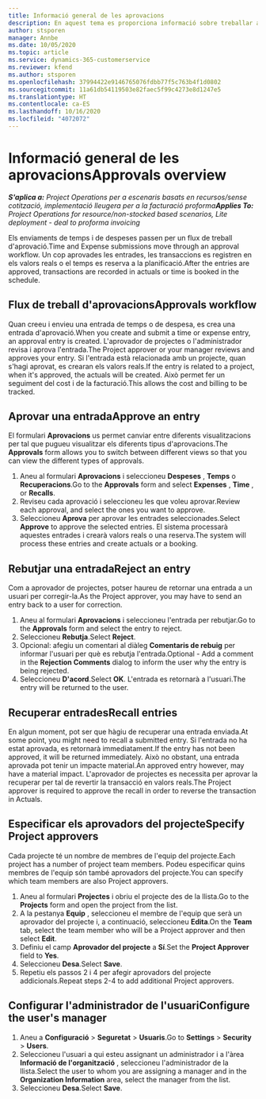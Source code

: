 ```yaml
---
title: Informació general de les aprovacions
description: En aquest tema es proporciona informació sobre treballar amb aprovacions al Project Operations.
author: stsporen
manager: Annbe
ms.date: 10/05/2020
ms.topic: article
ms.service: dynamics-365-customerservice
ms.reviewer: kfend
ms.author: stsporen
ms.openlocfilehash: 37994422e9146765076fdbb77f5c763b4f1d0802
ms.sourcegitcommit: 11a61db54119503e82faec5f99c4273e8d1247e5
ms.translationtype: HT
ms.contentlocale: ca-ES
ms.lasthandoff: 10/16/2020
ms.locfileid: "4072072"
---
```

# <a name="approvals-overview"></a><span data-ttu-id="a9bcd-103">Informació general de les aprovacions</span><span class="sxs-lookup"><span data-stu-id="a9bcd-103">Approvals overview</span></span>

<span data-ttu-id="a9bcd-104">_**S'aplica a:** Project Operations per a escenaris basats en recursos/sense cotització, implementació lleugera per a la facturació proforma_</span><span class="sxs-lookup"><span data-stu-id="a9bcd-104">_**Applies To:** Project Operations for resource/non-stocked based scenarios, Lite deployment - deal to proforma invoicing_</span></span>

<span data-ttu-id="a9bcd-105">Els enviaments de temps i de despeses passen per un flux de treball d'aprovació.</span><span class="sxs-lookup"><span data-stu-id="a9bcd-105">Time and Expense submissions move through an approval workflow.</span></span> <span data-ttu-id="a9bcd-106">Un cop aprovades les entrades, les transaccions es registren en els valors reals o el temps es reserva a la planificació.</span><span class="sxs-lookup"><span data-stu-id="a9bcd-106">After the entries are approved, transactions are recorded in actuals or time is booked in the schedule.</span></span>

## <a name="approvals-workflow"></a><span data-ttu-id="a9bcd-107">Flux de treball d'aprovacions</span><span class="sxs-lookup"><span data-stu-id="a9bcd-107">Approvals workflow</span></span>
<span data-ttu-id="a9bcd-108">Quan creeu i envieu una entrada de temps o de despesa, es crea una entrada d'aprovació.</span><span class="sxs-lookup"><span data-stu-id="a9bcd-108">When you create and submit a time or expense entry, an approval entry is created.</span></span> <span data-ttu-id="a9bcd-109">L'aprovador de projectes o l'administrador revisa i aprova l'entrada.</span><span class="sxs-lookup"><span data-stu-id="a9bcd-109">The Project approver or your manager reviews and approves your entry.</span></span> <span data-ttu-id="a9bcd-110">Si l'entrada està relacionada amb un projecte, quan s'hagi aprovat, es crearan els valors reals.</span><span class="sxs-lookup"><span data-stu-id="a9bcd-110">If the entry is related to a project, when it's approved, the actuals will be created.</span></span> <span data-ttu-id="a9bcd-111">Això permet fer un seguiment del cost i de la facturació.</span><span class="sxs-lookup"><span data-stu-id="a9bcd-111">This allows the cost and billing to be tracked.</span></span> 

## <a name="approve-an-entry"></a><span data-ttu-id="a9bcd-112">Aprovar una entrada</span><span class="sxs-lookup"><span data-stu-id="a9bcd-112">Approve an entry</span></span>
<span data-ttu-id="a9bcd-113">El formulari **Aprovacions** us permet canviar entre diferents visualitzacions per tal que pugueu visualitzar els diferents tipus d'aprovacions.</span><span class="sxs-lookup"><span data-stu-id="a9bcd-113">The **Approvals** form allows you to switch between different views so that you can view the different types of approvals.</span></span>
  
1. <span data-ttu-id="a9bcd-114">Aneu al formulari **Aprovacions** i seleccioneu **Despeses** , **Temps** o **Recuperacions**.</span><span class="sxs-lookup"><span data-stu-id="a9bcd-114">Go to the **Approvals** form and select **Expenses** , **Time** , or **Recalls**.</span></span>
2. <span data-ttu-id="a9bcd-115">Reviseu cada aprovació i seleccioneu les que voleu aprovar.</span><span class="sxs-lookup"><span data-stu-id="a9bcd-115">Review each approval, and select the ones you want to approve.</span></span>
3. <span data-ttu-id="a9bcd-116">Seleccioneu **Aprova** per aprovar les entrades seleccionades.</span><span class="sxs-lookup"><span data-stu-id="a9bcd-116">Select **Approve** to approve the selected entries.</span></span>
<span data-ttu-id="a9bcd-117">El sistema processarà aquestes entrades i crearà valors reals o una reserva.</span><span class="sxs-lookup"><span data-stu-id="a9bcd-117">The system will process these entries and create actuals or a booking.</span></span>

## <a name="reject-an-entry"></a><span data-ttu-id="a9bcd-118">Rebutjar una entrada</span><span class="sxs-lookup"><span data-stu-id="a9bcd-118">Reject an entry</span></span>
<span data-ttu-id="a9bcd-119">Com a aprovador de projectes, potser haureu de retornar una entrada a un usuari per corregir-la.</span><span class="sxs-lookup"><span data-stu-id="a9bcd-119">As the Project approver, you may have to send an entry back to a user for correction.</span></span>
  
1. <span data-ttu-id="a9bcd-120">Aneu al formulari **Aprovacions** i seleccioneu l'entrada per rebutjar.</span><span class="sxs-lookup"><span data-stu-id="a9bcd-120">Go to the **Approvals** form and select the entry to reject.</span></span> 
2. <span data-ttu-id="a9bcd-121">Seleccioneu **Rebutja**.</span><span class="sxs-lookup"><span data-stu-id="a9bcd-121">Select **Reject**.</span></span>
3. <span data-ttu-id="a9bcd-122">Opcional: afegiu un comentari al diàleg **Comentaris de rebuig** per informar l'usuari per què es rebutja l'entrada.</span><span class="sxs-lookup"><span data-stu-id="a9bcd-122">Optional - Add a comment in the **Rejection Comments** dialog to inform the user why the entry is being rejected.</span></span>
4. <span data-ttu-id="a9bcd-123">Seleccioneu **D'acord**.</span><span class="sxs-lookup"><span data-stu-id="a9bcd-123">Select **OK**.</span></span> <span data-ttu-id="a9bcd-124">L'entrada es retornarà a l'usuari.</span><span class="sxs-lookup"><span data-stu-id="a9bcd-124">The entry will be returned to the user.</span></span>
  
## <a name="recall-entries"></a><span data-ttu-id="a9bcd-125">Recuperar entrades</span><span class="sxs-lookup"><span data-stu-id="a9bcd-125">Recall entries</span></span>
<span data-ttu-id="a9bcd-126">En algun moment, pot ser que hàgiu de recuperar una entrada enviada.</span><span class="sxs-lookup"><span data-stu-id="a9bcd-126">At some point, you might need to recall a submitted entry.</span></span> <span data-ttu-id="a9bcd-127">Si l'entrada no ha estat aprovada, es retornarà immediatament.</span><span class="sxs-lookup"><span data-stu-id="a9bcd-127">If the entry has not been approved, it will be returned immediately.</span></span> <span data-ttu-id="a9bcd-128">Això no obstant, una entrada aprovada pot tenir un impacte material.</span><span class="sxs-lookup"><span data-stu-id="a9bcd-128">An approved entry however, may have a material impact.</span></span> <span data-ttu-id="a9bcd-129">L'aprovador de projectes es necessita per aprovar la recuperar per tal de revertir la transacció en valors reals.</span><span class="sxs-lookup"><span data-stu-id="a9bcd-129">The Project approver is required to approve the recall in order to reverse the transaction in Actuals.</span></span>

## <a name="specify-project-approvers"></a><span data-ttu-id="a9bcd-130">Especificar els aprovadors del projecte</span><span class="sxs-lookup"><span data-stu-id="a9bcd-130">Specify Project approvers</span></span>
<span data-ttu-id="a9bcd-131">Cada projecte té un nombre de membres de l'equip del projecte.</span><span class="sxs-lookup"><span data-stu-id="a9bcd-131">Each project has a number of project team members.</span></span> <span data-ttu-id="a9bcd-132">Podeu especificar quins membres de l'equip són també aprovadors del projecte.</span><span class="sxs-lookup"><span data-stu-id="a9bcd-132">You can specify which team members are also Project approvers.</span></span>

1. <span data-ttu-id="a9bcd-133">Aneu al formulari **Projectes** i obriu el projecte des de la llista.</span><span class="sxs-lookup"><span data-stu-id="a9bcd-133">Go to the **Projects** form and open the project from the list.</span></span>
2. <span data-ttu-id="a9bcd-134">A la pestanya **Equip** , seleccioneu el membre de l'equip que serà un aprovador del projecte i, a continuació, seleccioneu **Edita**.</span><span class="sxs-lookup"><span data-stu-id="a9bcd-134">On the **Team** tab, select the team member who will be a Project approver and then select **Edit**.</span></span>
3. <span data-ttu-id="a9bcd-135">Definiu el camp **Aprovador del projecte** a **Sí**.</span><span class="sxs-lookup"><span data-stu-id="a9bcd-135">Set the **Project Approver** field to **Yes**.</span></span>
4. <span data-ttu-id="a9bcd-136">Seleccioneu **Desa**.</span><span class="sxs-lookup"><span data-stu-id="a9bcd-136">Select **Save**.</span></span>
5. <span data-ttu-id="a9bcd-137">Repetiu els passos 2 i 4 per afegir aprovadors del projecte addicionals.</span><span class="sxs-lookup"><span data-stu-id="a9bcd-137">Repeat steps 2-4 to add additional Project approvers.</span></span>

## <a name="configure-the-users-manager"></a><span data-ttu-id="a9bcd-138">Configurar l'administrador de l'usuari</span><span class="sxs-lookup"><span data-stu-id="a9bcd-138">Configure the user's manager</span></span>

1. <span data-ttu-id="a9bcd-139">Aneu a **Configuració** > **Seguretat** > **Usuaris**.</span><span class="sxs-lookup"><span data-stu-id="a9bcd-139">Go to **Settings** > **Security** > **Users**.</span></span>
2. <span data-ttu-id="a9bcd-140">Seleccioneu l'usuari a qui esteu assignant un administrador i a l'àrea **Informació de l'organització** , seleccioneu l'administrador de la llista.</span><span class="sxs-lookup"><span data-stu-id="a9bcd-140">Select the user to whom you are assigning a manager and in the **Organization Information** area, select the manager from the list.</span></span> 
3. <span data-ttu-id="a9bcd-141">Seleccioneu **Desa**.</span><span class="sxs-lookup"><span data-stu-id="a9bcd-141">Select **Save**.</span></span>



